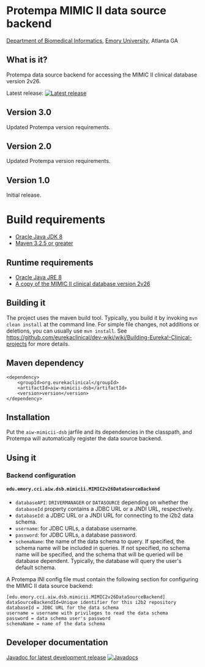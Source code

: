 # Protempa MIMIC II data source backend
[Department of Biomedical Informatics](http://bmi.emory.edu), [Emory University](http://www.emory.edu), Atlanta GA

## What is it?
Protempa data source backend for accessing the MIMIC II clinical database version 2v26.

Latest release: [![Latest release](https://maven-badges.herokuapp.com/maven-central/org.eurekaclinical/aiw-mimicii-dsb/badge.svg)](https://maven-badges.herokuapp.com/maven-central/org.eurekaclinical/aiw-mimicii-dsb)

## Version 3.0
Updated Protempa version requirements.

## Version 2.0
Updated Protempa version requirements.

## Version 1.0
Initial release.

# Build requirements
* [Oracle Java JDK 8](http://www.oracle.com/technetwork/java/javase/overview/index.html)
* [Maven 3.2.5 or greater](https://maven.apache.org)

## Runtime requirements
* [Oracle Java JRE 8](http://www.oracle.com/technetwork/java/javase/overview/index.html)
* [A copy of the MIMIC II clinical database version 2v26](https://physionet.org/mimic2/)

## Building it
The project uses the maven build tool. Typically, you build it by invoking `mvn clean install` at the command line. For simple file changes, not additions or deletions, you can usually use `mvn install`. See https://github.com/eurekaclinical/dev-wiki/wiki/Building-Eureka!-Clinical-projects for more details.

## Maven dependency
```
<dependency>
    <groupId>org.eurekaclinical</groupId>
    <artifactId>aiw-mimicii-dsb</artifactId>
    <version>version</version>
</dependency>
```

## Installation
Put the `aiw-mimicii-dsb` jarfile and its dependencies in the classpath, and Protempa will automatically register the data source backend.

## Using it

### Backend configuration

#### `edu.emory.cci.aiw.dsb.mimicii.MIMIC2v26DataSourceBackend`
* `databaseAPI`: `DRIVERMANAGER` or `DATASOURCE` depending on whether the `databaseId` property contains a JDBC URL or a JNDI URL, respectively.
* `databaseId`: a JDBC URL or a JNDI URL for connecting to the i2b2 data schema.
* `username`: for JDBC URLs, a database username.
* `password`: for JDBC URLs, a database password.
* `schemaName`: the name of the data schema to query. If specified, the schema name will be included in queries. If not specified, no schema name will be specified, and the schema that will be queried will be database dependent. Typically, the database will query the user's default schema.

A Protempa INI config file must contain the following section for configuring the MIMIC II data source backend:
```
[edu.emory.cci.aiw.dsb.mimicii.MIMIC2v26DataSourceBackend]
dataSourceBackendId=Unique identifier for this i2b2 repository
databaseId = JDBC URL for the data schema
username = username with privileges to read the data schema
password = data schema user's password
schemaName = name of the data schema
```

## Developer documentation
[Javadoc for latest development release](http://javadoc.io/doc/org.eurekaclinical/aiw-mimicii-dsb) [![Javadocs](http://javadoc.io/badge/org.eurekaclinical/aiw-mimicii-dsb.svg)](http://javadoc.io/doc/org.eurekaclinical/aiw-mimicii-dsb)
